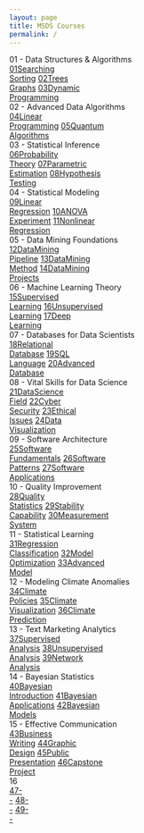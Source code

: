 ```yaml
---
layout: page
title: MSDS Courses
permalink: /
---
```


<div class="block" style="grid-template-columns: 1fr 1fr;">
  <div class="btn text">
    <div class="btn name">01 - Data Structures & Algorithms</div>
    <div class="row" style="grid-template-columns: 1fr 1fr 1fr;">
      <a href="/01-MSDS/DS01/" class="btn box1"><span class="btn box11">01</span>Searching<br>Sorting</a>
      <a href="/01-MSDS/DS02/" class="btn box1"><span class="btn box11">02</span>Trees<br>Graphs</a>
      <a href="/01-MSDS/DS03/" class="btn box1"><span class="btn box11">03</span>Dynamic<br>Programming</a>
    </div>
  </div>
  <div class="btn text">
    <div class="btn name">02 - Advanced Data Algorithms</div>
    <div class="row" style="grid-template-columns: 1fr 1fr 1fr;">
      <a href="/01-MSDS/DS04/" class="btn box1"><span class="btn box11">04</span>Linear<br>Programming</a>
      <a href="/01-MSDS/DS05/" class="btn box1"><span class="btn box11">05</span>Quantum<br>Algorithms</a>
    </div>
  </div>
</div>

<div class="block" style="grid-template-columns: 1fr 1fr;">
  <div class="btn text">
    <div class="btn name">03 - Statistical Inference</div>
    <div class="row" style="grid-template-columns: 1fr 1fr 1fr;">
      <a href="/01-MSDS/DS06/" class="btn box2"><span class="btn box22">06</span>Probability<br>Theory</a>
      <a href="/01-MSDS/DS07/" class="btn box2"><span class="btn box22">07</span>Parametric<br>Estimation</a>
      <a href="/01-MSDS/DS08/" class="btn box2"><span class="btn box22">08</span>Hypothesis<br>Testing</a>
    </div>
  </div>
  <div class="btn text">
    <div class="btn name">04 - Statistical Modeling</div>
    <div class="row" style="grid-template-columns: 1fr 1fr 1fr;">
      <a href="/01-MSDS/DS09/" class="btn box2"><span class="btn box22">09</span>Linear<br>Regression</a>
      <a href="/01-MSDS/DS10/" class="btn box2"><span class="btn box22">10</span>ANOVA<br>Experiment</a>
      <a href="/01-MSDS/DS11/" class="btn box2"><span class="btn box22">11</span>Nonlinear<br>Regression</a>
    </div>
  </div>
</div>

<div class="block" style="grid-template-columns: 1fr 1fr;">
  <div class="btn text">
    <div class="btn name">05 - Data Mining Foundations</div>
    <div class="row" style="grid-template-columns: 1fr 1fr 1fr;">
      <a href="/01-MSDS/DS12/" class="btn box1"><span class="btn box11">12</span>DataMining<br>Pipeline</a>
      <a href="/01-MSDS/DS13/" class="btn box1"><span class="btn box11">13</span>DataMining<br>Method</a>
      <a href="/01-MSDS/DS14/" class="btn box1"><span class="btn box11">14</span>DataMining<br>Projects</a>
    </div>
  </div>
  <div class="btn text">
    <div class="btn name">06 - Machine Learning Theory</div>
    <div class="row" style="grid-template-columns: 1fr 1fr 1fr;">
      <a href="/01-MSDS/DS15/" class="btn box1"><span class="btn box11">15</span>Supervised<br>Learning</a>
      <a href="/01-MSDS/DS16/" class="btn box1"><span class="btn box11">16</span>Unsupervised<br>Learning</a>
      <a href="/01-MSDS/DS17/" class="btn box1"><span class="btn box11">17</span>Deep<br>Learning</a>
    </div>
  </div>
</div>

<div class="block" style="grid-template-columns: 1fr 1fr;">
  <div class="btn text">
    <div class="btn name">07 - Databases for Data Scientists</div>
    <div class="row" style="grid-template-columns: 1fr 1fr 1fr;">
      <a href="/01-MSDS/DS18/" class="btn box2"><span class="btn box22">18</span>Relational<br>Database</a>
      <a href="/01-MSDS/DS19/" class="btn box2"><span class="btn box22">19</span>SQL<br>Language</a>
      <a href="/01-MSDS/DS20/" class="btn box2"><span class="btn box22">20</span>Advanced<br>Database</a>
    </div>
  </div>
  <div class="btn text">
    <div class="btn name">08 - Vital Skills for Data Science</div>
    <div class="row" style="grid-template-columns: 1fr 1fr 1fr 1fr;">
      <a href="/01-MSDS/DS21/" class="btn box2"><span class="btn box22">21</span>DataScience<br>Field</a>
      <a href="/01-MSDS/DS22/" class="btn box2"><span class="btn box22">22</span>Cyber<br>Security</a>
      <a href="/01-MSDS/DS23/" class="btn box2"><span class="btn box22">23</span>Ethical<br>Issues</a>
      <a href="/01-MSDS/DS24/" class="btn box2"><span class="btn box22">24</span>Data<br>Visualization</a>
    </div>
  </div>
</div>

<div class="block" style="grid-template-columns: 1fr 1fr;">
  <div class="btn text">
    <div class="btn name">09 - Software Architecture</div>
    <div class="row" style="grid-template-columns: 1fr 1fr 1fr;">
      <a href="/01-MSDS/DS25/" class="btn box1"><span class="btn box11">25</span>Software<br>Fundamentals</a>
      <a href="/01-MSDS/DS26/" class="btn box1"><span class="btn box11">26</span>Software<br>Patterns</a>
      <a href="/01-MSDS/DS27/" class="btn box1"><span class="btn box11">27</span>Software<br>Applications</a>
    </div>
  </div>
  <div class="btn text">
    <div class="btn name">10 - Quality Improvement</div>
    <div class="row" style="grid-template-columns: 1fr 1fr 1fr;">
      <a href="/01-MSDS/DS28/" class="btn box1"><span class="btn box11">28</span>Quality<br>Statistics</a>
      <a href="/01-MSDS/DS29/" class="btn box1"><span class="btn box11">29</span>Stability<br>Capability</a>
      <a href="/01-MSDS/DS30/" class="btn box1"><span class="btn box11">30</span>Measurement<br>System</a>
    </div>
  </div>
</div>

<div class="block" style="grid-template-columns: 1fr 1fr;">
  <div class="btn text">
    <div class="btn name">11 - Statistical Learning</div>
    <div class="row" style="grid-template-columns: 1fr 1fr 1fr;">
      <a href="/01-MSDS/DS31/" class="btn box2"><span class="btn box22">31</span>Regression<br>Classification</a>
      <a href="/01-MSDS/DS32/" class="btn box2"><span class="btn box22">32</span>Model<br>Optimization</a>
      <a href="/01-MSDS/DS33/" class="btn box2"><span class="btn box22">33</span>Advanced<br>Model</a>
    </div>
  </div>
  <div class="btn text">
    <div class="btn name">12 - Modeling Climate Anomalies</div>
    <div class="row" style="grid-template-columns: 1fr 1fr 1fr;">
      <a href="/01-MSDS/DS34/" class="btn box2"><span class="btn box22">34</span>Climate<br>Policies</a>
      <a href="/01-MSDS/DS35/" class="btn box2"><span class="btn box22">35</span>Climate<br>Visualization</a>
      <a href="/01-MSDS/DS36/" class="btn box2"><span class="btn box22">36</span>Climate<br>Prediction</a>
    </div>
  </div>
</div>

<div class="block" style="grid-template-columns: 1fr 1fr;">
  <div class="btn text">
    <div class="btn name">13 - Text Marketing Analytics</div>
    <div class="row" style="grid-template-columns: 1fr 1fr 1fr;">
      <a href="/01-MSDS/DS37/" class="btn box1"><span class="btn box11">37</span>Supervised<br>Analysis</a>
      <a href="/01-MSDS/DS38/" class="btn box1"><span class="btn box11">38</span>Unsupervised<br>Analysis</a>
      <a href="/01-MSDS/DS39/" class="btn box1"><span class="btn box11">39</span>Network<br>Analysis</a>
    </div>
  </div>
  <div class="btn text">
    <div class="btn name">14 - Bayesian Statistics</div>
    <div class="row" style="grid-template-columns: 1fr 1fr 1fr;">
      <a href="/01-MSDS/DS40/" class="btn box1"><span class="btn box11">40</span>Bayesian<br>Introduction</a>
      <a href=""               class="btn box1"><span class="btn box11">41</span>Bayesian<br>Applications</a>
      <a href=""               class="btn box1"><span class="btn box11">42</span>Bayesian<br>Models</a>
    </div>
  </div>
</div>

<div class="block" style="grid-template-columns: 1fr 1fr;">
  <div class="btn text">
    <div class="btn name">15 - Effective Communication</div>
    <div class="row" style="grid-template-columns: 1fr 1fr 1fr 1fr;">
      <a href="/01-MSDS/DS43/" class="btn box2"><span class="btn box22">43</span>Business<br>Writing</a>
      <a href="/01-MSDS/DS44/" class="btn box2"><span class="btn box22">44</span>Graphic<br>Design</a>
      <a href="/01-MSDS/DS45/" class="btn box2"><span class="btn box22">45</span>Public<br>Presentation</a>
      <a href="/01-MSDS/DS46/" class="btn box2"><span class="btn box22">46</span>Capstone<br>Project</a>
    </div>
  </div>
  <div class="btn text">
    <div class="btn name">16</div>
    <div class="row" style="grid-template-columns: 1fr 1fr 1fr;">
      <a href=""               class="btn box2"><span class="btn box22">47</span>-<br>-</a>
      <a href=""               class="btn box2"><span class="btn box22">48</span>-<br>-</a>
      <a href=""               class="btn box2"><span class="btn box22">49</span>-<br>-</a>
    </div>
  </div>
</div>
